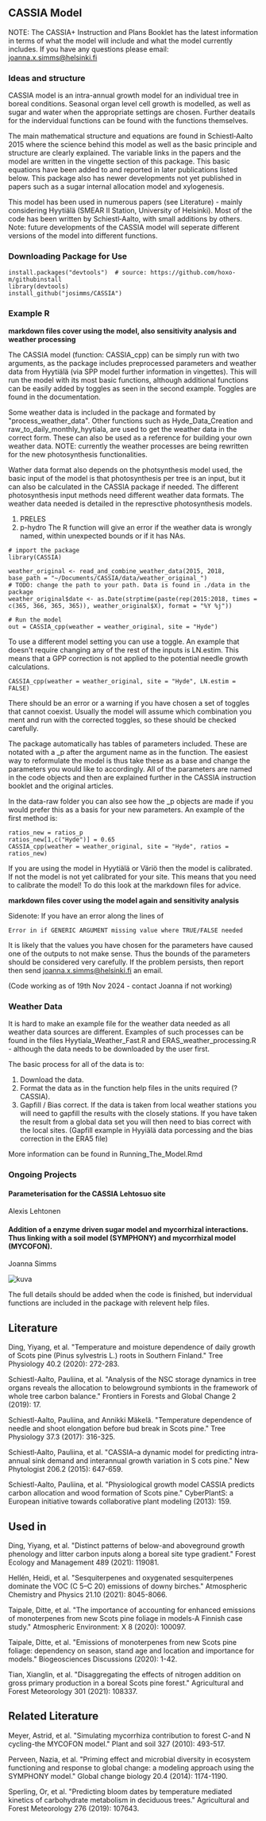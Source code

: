 ## CASSIA Model

NOTE: The CASSIA+ Instruction and Plans Booklet has the latest information in terms of what the model will include and what the model currently includes. If you have any questions please email: joanna.x.simms@helsinki.fi

### Ideas and structure

CASSIA model is an intra-annual growth model for an individual tree in boreal conditions. Seasonal organ level cell growth is modelled, as well as sugar and water when the appropriate settings are chosen. Further deatails for the indervidual functions can be found with the functions themselves.

The main mathematical structure and equations are found in Schiestl‐Aalto 2015 where the science behind this model as well as the basic principle and structure are clearly explained. The variable links in the papers and the model are written in the vingette section of this package. This basic equations have been added to and reported in later publications listed below. This package also has newer developments not yet published in papers such as a sugar internal allocation model and xylogenesis.

This model has been used in numerous papers (see Literature) - mainly considering Hyytiälä (SMEAR II Station, University of Helsinki). Most of the code has been written by Schiestl‐Aalto, with small additions by others. Note: future developments of the CASSIA model will seperate different versions of the model into different functions.

### Downloading Package for Use

```{r}
install.packages("devtools")  # source: https://github.com/hoxo-m/githubinstall
library(devtools)
install_github("josimms/CASSIA")
```

### Example R

**markdown files cover using the model, also sensitivity analysis and weather processing**

The CASSIA model (function: CASSIA_cpp) can be simply run with two arguments, as the package includes preprocessed parameters and weather data from Hyytiälä (via SPP model further information in vingettes). This will run the model with its most basic functions, although additional functions can be easily added by toggles as seen in the second example. Toggles are found in the documentation. 

Some weather data is included in the package and formated by "process_weather_data". Other functions such as Hyde_Data_Creation and raw_to_daily_monthly_hyytiala, are used to get the weather data in the correct form. These can also be used as a reference for building your own weather data. NOTE: currently the weather processes are being rewritten for the new photosynthesis functionalities. 

Wather data format also depends on the photsynthesis model used, the basic input of the model is that photosynthesis per tree is an input, but it can also be calculated in the CASSIA package if needed. The different photosynthesis input methods need different weather data formats. The weather data needed is detailed in the represctive photosynthesis models.
1. PRELES
2. p-hydro
The R function will give an error if the weather data is wrongly named, within unexpected bounds or if it has NAs.

```{r}
# import the package
library(CASSIA)

weather_original <- read_and_combine_weather_data(2015, 2018, base_path = "~/Documents/CASSIA/data/weather_original_")
# TODO: change the path to your path. Data is found in ./data in the package
weather_original$date <- as.Date(strptime(paste(rep(2015:2018, times = c(365, 366, 365, 365)), weather_original$X), format = "%Y %j"))

# Run the model
out = CASSIA_cpp(weather = weather_original, site = "Hyde")
```

To use a different model setting you can use a toggle. An example that doesn't require changing any of the rest of the inputs is LN.estim. This means that a GPP correction is not applied to the potential needle growth calculations.

```{r}
CASSIA_cpp(weather = weather_original, site = "Hyde", LN.estim = FALSE)
```
There should be an error or a warning if you have chosen a set of toggles that cannot coexist. Usually the model will assume which combination you ment and run with the corrected toggles, so these should be checked carefully.

The package automatically has tables of parameters included. These are notated with a _p after the argument name as in the function. The easiest way to reformulate the model is thus take these as a base and change the parameters you would like to accordingly. All of the parameters are named in the code objects and then are explained further in the CASSIA instruction booklet and the original articles.

In the data-raw folder you can also see how the _p objects are made if you would prefer this as a basis for your new parameters. An example of the first method is:

```{r}
ratios_new = ratios_p
ratios_new[1,c("Hyde")] = 0.65
CASSIA_cpp(weather = weather_original, site = "Hyde", ratios = ratios_new)
```

If you are using the model in Hyytiälä or Väriö then the model is calibrated. If not the model is not yet calibrated for your site. This means that you need to calibrate the model! To do this look at the markdown files for advice.

**markdown files cover using the model again and sensitivity analysis**

Sidenote: If you have an error along the lines of 

```{r}
Error in if GENERIC ARGUMENT missing value where TRUE/FALSE needed
```
It is likely that the values you have chosen for the parameters have caused one of the outputs to not make sense. Thus the bounds of the parameters should be considered very carefully. If the problem persists, then report then send joanna.x.simms@helsinki.fi an email.

(Code working as of 19th Nov 2024 - contact Joanna if not working)

### Weather Data

It is hard to make an example file for the weather data needed as all weather data sources are different. Examples of such processes can be found in the files Hyytiala_Weather_Fast.R and ERAS_weather_processing.R - although the data needs to be downloaded by the user first.

The basic process for all of the data is to:
1. Download the data.
2. Format the data as in the function help files in the units required (?CASSIA).
3. Gapfill / Bias correct. If the data is taken from local weather stations you will need to gapfill the results with the closely stations. If you have taken the result from a global data set you will then need to bias correct with the local sites. (Gapfill example in Hyyiälä data porcessing and the bias correction in the ERA5 file)

More information can be found in Running_The_Model.Rmd

### Ongoing Projects

#### Parameterisation for the CASSIA Lehtosuo site
Alexis Lehtonen

#### Addition of a enzyme driven sugar model and mycorrhizal interactions. Thus linking with a soil model (SYMPHONY) and mycorrhizal model (MYCOFON). 
Joanna Simms

![kuva](https://github.com/josimms/MycoModel/assets/102613042/1a465070-6995-4f73-bef7-4e7920bca289)

The full details should be added when the code is finished, but indervidual functions are included in the package with relevent help files.


## Literature
Ding, Yiyang, et al. "Temperature and moisture dependence of daily growth of Scots pine (Pinus sylvestris L.) roots in Southern Finland." Tree Physiology 40.2 (2020): 272-283.

Schiestl-Aalto, Pauliina, et al. "Analysis of the NSC storage dynamics in tree organs reveals the allocation to belowground symbionts in the framework of whole tree carbon balance." Frontiers in Forests and Global Change 2 (2019): 17.

Schiestl-Aalto, Pauliina, and Annikki Mäkelä. "Temperature dependence of needle and shoot elongation before bud break in Scots pine." Tree Physiology 37.3 (2017): 316-325.

Schiestl‐Aalto, Pauliina, et al. "CASSIA–a dynamic model for predicting intra‐annual sink demand and interannual growth variation in S cots pine." New Phytologist 206.2 (2015): 647-659.

Schiestl-Aalto, Pauliina, et al. "Physiological growth model CASSIA predicts carbon allocation and wood formation of Scots pine." CyberPlantS: a European initiative towards collaborative plant modeling (2013): 159.

## Used in
Ding, Yiyang, et al. "Distinct patterns of below-and aboveground growth phenology and litter carbon inputs along a boreal site type gradient." Forest Ecology and Management 489 (2021): 119081.

Hellén, Heidi, et al. "Sesquiterpenes and oxygenated sesquiterpenes dominate the VOC (C 5–C 20) emissions of downy birches." Atmospheric Chemistry and Physics 21.10 (2021): 8045-8066.

Taipale, Ditte, et al. "The importance of accounting for enhanced emissions of monoterpenes from new Scots pine foliage in models-A Finnish case study." Atmospheric Environment: X 8 (2020): 100097.

Taipale, Ditte, et al. "Emissions of monoterpenes from new Scots pine foliage: dependency on season, stand age and location and importance for models." Biogeosciences Discussions (2020): 1-42.

Tian, Xianglin, et al. "Disaggregating the effects of nitrogen addition on gross primary production in a boreal Scots pine forest." Agricultural and Forest Meteorology 301 (2021): 108337.

## Related Literature
Meyer, Astrid, et al. "Simulating mycorrhiza contribution to forest C-and N cycling-the MYCOFON model." Plant and soil 327 (2010): 493-517.

Perveen, Nazia, et al. "Priming effect and microbial diversity in ecosystem functioning and response to global change: a modeling approach using the SYMPHONY model." Global change biology 20.4 (2014): 1174-1190.

Sperling, Or, et al. "Predicting bloom dates by temperature mediated kinetics of carbohydrate metabolism in deciduous trees." Agricultural and Forest Meteorology 276 (2019): 107643.

